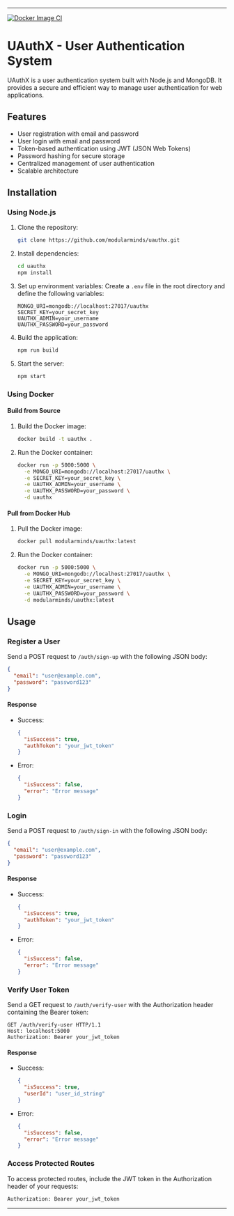 
---

[![Docker Image CI](https://github.com/ModularMinds/uauthx/actions/workflows/docker-image.yml/badge.svg)](https://github.com/ModularMinds/uauthx/actions/workflows/docker-image.yml)

# UAuthX - User Authentication System

UAuthX is a user authentication system built with Node.js and MongoDB. It provides a secure and efficient way to manage user authentication for web applications.

## Features

- User registration with email and password
- User login with email and password
- Token-based authentication using JWT (JSON Web Tokens)
- Password hashing for secure storage
- Centralized management of user authentication
- Scalable architecture

## Installation

### Using Node.js

1. Clone the repository:
   ```bash
   git clone https://github.com/modularminds/uauthx.git
   ```

2. Install dependencies:
   ```bash
   cd uauthx
   npm install
   ```

3. Set up environment variables:
   Create a `.env` file in the root directory and define the following variables:
   ```plaintext
   MONGO_URI=mongodb://localhost:27017/uauthx
   SECRET_KEY=your_secret_key
   UAUTHX_ADMIN=your_username
   UAUTHX_PASSWORD=your_password
   ```

4. Build the application:
   ```bash
   npm run build
   ```

5. Start the server:
   ```bash
   npm start
   ```

### Using Docker

#### Build from Source

1. Build the Docker image:
   ```bash
   docker build -t uauthx .
   ```

2. Run the Docker container:
   ```bash
   docker run -p 5000:5000 \
     -e MONGO_URI=mongodb://localhost:27017/uauthx \
     -e SECRET_KEY=your_secret_key \
     -e UAUTHX_ADMIN=your_username \
     -e UAUTHX_PASSWORD=your_password \
     -d uauthx
   ```

#### Pull from Docker Hub

1. Pull the Docker image:
   ```bash
   docker pull modularminds/uauthx:latest
   ```

2. Run the Docker container:
   ```bash
   docker run -p 5000:5000 \
     -e MONGO_URI=mongodb://localhost:27017/uauthx \
     -e SECRET_KEY=your_secret_key \
     -e UAUTHX_ADMIN=your_username \
     -e UAUTHX_PASSWORD=your_password \
     -d modularminds/uauthx:latest
   ```

## Usage

### Register a User

Send a POST request to `/auth/sign-up` with the following JSON body:

```json
{
  "email": "user@example.com",
  "password": "password123"
}
```

#### Response

- Success:
  ```json
  {
    "isSuccess": true,
    "authToken": "your_jwt_token"
  }
  ```

- Error:
  ```json
  {
    "isSuccess": false,
    "error": "Error message"
  }
  ```

### Login

Send a POST request to `/auth/sign-in` with the following JSON body:

```json
{
  "email": "user@example.com",
  "password": "password123"
}
```

#### Response

- Success:
  ```json
  {
    "isSuccess": true,
    "authToken": "your_jwt_token"
  }
  ```

- Error:
  ```json
  {
    "isSuccess": false,
    "error": "Error message"
  }
  ```

### Verify User Token

Send a GET request to `/auth/verify-user` with the Authorization header containing the Bearer token:

```
GET /auth/verify-user HTTP/1.1
Host: localhost:5000
Authorization: Bearer your_jwt_token
```

#### Response

- Success:
  ```json
  {
    "isSuccess": true,
    "userId": "user_id_string"
  }
  ```

- Error:
  ```json
  {
    "isSuccess": false,
    "error": "Error message"
  }
  ```

### Access Protected Routes

To access protected routes, include the JWT token in the Authorization header of your requests:

```
Authorization: Bearer your_jwt_token
```

---
